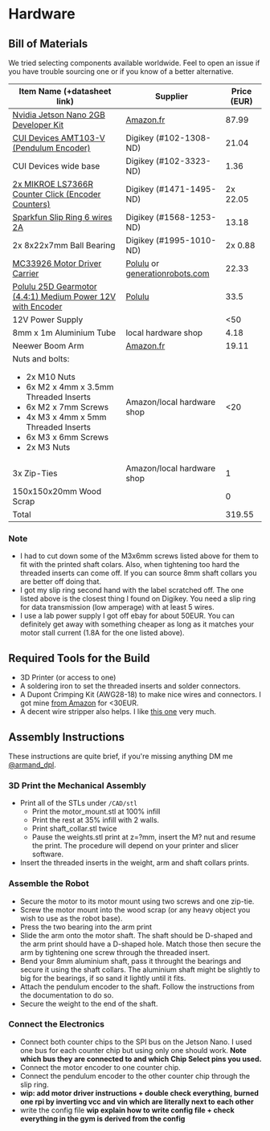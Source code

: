 # Hardware

## Bill of Materials
We tried selecting components available worldwide. Feel to open an issue if you have trouble sourcing one or if you know of a better alternative. 

| Item Name (+datasheet link)                                                                                                                                                                            | Supplier                                                                                                                                                              | Price (EUR) |
|--------------------------------------------------------------------------------------------------------------------------------------------------------------------------------------------------------|-----------------------------------------------------------------------------------------------------------------------------------------------------------------------|-------------|
| [Nvidia Jetson Nano 2GB Developer Kit](https://developer.nvidia.com/embedded/learn/jetson-nano-2gb-devkit-user-guide)                                                                                  | [Amazon.fr](https://www.amazon.fr/Waveshare-Jetson-Developer-Hands-Robotics/dp/B08M5J1WM2)                                                                            | 87.99       |
| [CUI Devices AMT103-V (Pendulum Encoder)](https://www.cuidevices.com/product/resource/amt10.pdf)                                                                                                       | Digikey (#102-1308-ND)                                                                                                                                                | 21.04       |
| CUI Devices wide base                                                                                                                                                                                  | Digikey (#102-3323-ND)                                                                                                                                                | 1.36        |
| [2x MIKROE LS7366R Counter Click (Encoder Counters)](https://lsicsi.com/datasheets/LS7366R.pdf)                                                                                                        | Digikey (#1471-1495-ND)                                                                                                                                               | 2x 22.05    |
| [Sparkfun Slip Ring 6 wires 2A](https://cdn.sparkfun.com/datasheets/Robotics/SNM022A-06%20update.pdf)                                                                                                  | Digikey (#1568-1253-ND)                                                                                                                                               | 13.18       |
| 2x 8x22x7mm Ball Bearing                                                                                                                                                                               | Digikey (#1995-1010-ND)                                                                                                                                               | 2x 0.88     |
| [MC33926 Motor Driver Carrier](https://www.pololu.com/product/1212)                                                                                                                                    | [Polulu](https://www.pololu.com/product/1212) or [generationrobots.com](https://www.generationrobots.com/fr/400946-carte-de-pilotage-mc33926-pour-deux-moteurs-.html) | 22.33       |
| [Polulu 25D Gearmotor (4.4:1) Medium Power 12V with Encoder](https://www.pololu.com/product/4861)                                                                                                      | [Polulu](https://www.pololu.com/product/4861)                                                                                                                         | 33.5        |
| 12V Power Supply                                                                                                                                                                                       |                                                                                                                                                                       | <50         |
| 8mm x 1m Aluminium Tube                                                                                                                                                                                | local hardware shop                                                                                                                                                   | 4.18        |
| Neewer Boom Arm                                                                                                                                                                                        | [Amazon.fr](https://www.amazon.fr/Neewer-Support-Microphone-Enregistrement-Broadcasting/dp/B00DY1F2CS/)                                                               | 19.11       |
| Nuts and bolts: <br/> <ul> <li>2x M10 Nuts</li> <li>6x M2 x 4mm x 3.5mm Threaded Inserts</li> <li>6x M2 x 7mm Screws</li> <li>4x M3 x 4mm x 5mm Threaded Inserts</li> <li>6x M3 x 6mm Screws</li> </li> <li>2x M3 Nuts</li></ul> | Amazon/local hardware shop                                                                                                                  | <20         |
| 3x Zip-Ties                                                                                                                                                                                            | Amazon/local hardware shop                                                                                                                                            | 1           |
| 150x150x20mm Wood Scrap                                                                                                                                                                                |                                                                                                                                                                       | 0           |
| Total                                                                                                                                                                                                  |                                                                                                                                                                       | 319.55      |

### Note
- I had to cut down some of the M3x6mm screws listed above for them to fit with the printed shaft colars. Also, when tightening too hard the threaded inserts can come off. If you can source 8mm shaft collars you are better off doing that.
- I got my slip ring second hand with the label scratched off. The one listed above is the closest thing I found on Digikey. You need a slip ring for data transmission (low amperage) with at least 5 wires.
- I use a lab power supply I got off ebay for about 50EUR. You can definitely get away with something cheaper as long as it matches your motor stall current (1.8A for the one listed above).

## Required Tools for the Build
- 3D Printer (or access to one)
- A soldering iron to set the threaded inserts and solder connectors.
- A Dupont Crimping Kit (AWG28-18) to make nice wires and connectors. I got mine [from Amazon](https://www.amazon.fr/Kamtop-Sertissage-Sertisseuse-Connecteurs-0-1-1-0mm²/dp/B078K9DT69) for <30EUR.
- A decent wire stripper also helps. I like [this one](https://www.amazon.fr/Jokari-T20050-Pince-dénuder-automatique/dp/B002BDNL4Q/) very much.

## Assembly Instructions
These instructions are quite brief, if you're missing anything DM me [@armand_dpl](https://twitter.com/armand_dpl).

### 3D Print the Mechanical Assembly
- Print all of the STLs under `/CAD/stl`
  - Print the motor_mount.stl at 100% infill
  - Print the rest at 35% infill with 2 walls.
  - Print shaft_collar.stl twice 
  - Pause the weights.stl print at z=?mm, insert the M? nut and resume the print. The procedure will depend on your printer and slicer software.
- Insert the threaded inserts in the weight, arm and shaft collars prints.

### Assemble the Robot
- Secure the motor to its motor mount using two screws and one zip-tie.
- Screw the motor mount into the wood scrap (or any heavy object you wish to use as the robot base).
- Press the two bearing into the arm print
- Slide the arm onto the motor shaft. The shaft should be D-shaped and the arm print should have a D-shaped hole. Match those then secure the arm by tightening one screw through the threaded insert.
- Bend your 8mm aluminium shaft, pass it throught the bearings and secure it using the shaft collars. The aluminium shaft might be slightly to big for the bearings, if so sand it lightly until it fits.
- Attach the pendulum encoder to the shaft. Follow the instructions from the documentation to do so.
- Secure the weight to the end of the shaft.

### Connect the Electronics
- Connect both counter chips to the SPI bus on the Jetson Nano. I used one bus for each counter chip but using only one should work. **Note which bus they are connected to and which Chip Select pins you used.**
- Connect the motor encoder to one counter chip.
- Connect the pendulum encoder to the other counter chip through the slip ring.
- __wip: add motor driver instructions + double check everything, burned one rpi by inverting vcc and vin which are literally next to each other__
- write the config file __wip explain how to write config file + check everything in the gym is derived from the config__

